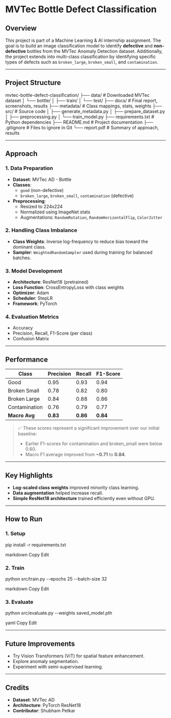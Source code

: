 # **MVTec Bottle Defect Classification**

## **Overview**

This project is part of a Machine Learning & AI internship assignment. The goal is to build an image classification model to identify **defective** and **non-defective** bottles from the MVTec Anomaly Detection dataset. Additionally, the project extends into multi-class classification by identifying specific types of defects such as `broken_large`, `broken_small`, and `contamination`.

---

## **Project Structure**

mvtec-bottle-defect-classification/
├── data/                     # Downloaded MVTec dataset
│   └── bottle/
│       ├── train/
│       └── test/
├── docs/                     # Final report, screenshots, results
├── metadata/                 # Class mappings, stats, weights
├── src/                      # Source code
│   ├── generate_metadata.py
│   ├── prepare_dataset.py
│   ├── preprocessing.py
│   └── train_model.py
├── requirements.txt          # Python dependencies
├── README.md                 # Project documentation
├── .gitignore                # Files to ignore in Git
└── report.pdf                # Summary of approach, results


---

## **Approach**

### **1. Data Preparation**

- **Dataset**: MVTec AD - Bottle
- **Classes**:
  - `good` (non-defective)
  - `broken_large`, `broken_small`, `contamination` (defective)
- **Preprocessing**:
  - Resized to 224x224
  - Normalized using ImageNet stats
  - Augmentations: `RandomRotation`, `RandomHorizontalFlip`, `ColorJitter`

### **2. Handling Class Imbalance**

- **Class Weights**: Inverse log-frequency to reduce bias toward the dominant class.
- **Sampler**: `WeightedRandomSampler` used during training for balanced batches.

### **3. Model Development**

- **Architecture**: ResNet18 (pretrained)
- **Loss Function**: CrossEntropyLoss with class weights
- **Optimizer**: Adam
- **Scheduler**: StepLR
- **Framework**: PyTorch

### **4. Evaluation Metrics**

- Accuracy
- Precision, Recall, F1-Score (per class)
- Confusion Matrix

---

## **Performance**

| **Class**        | **Precision** | **Recall** | **F1-Score** |
|------------------|---------------|------------|--------------|
| Good             | 0.95          | 0.93       | 0.94         |
| Broken Small     | 0.78          | 0.82       | 0.80         |
| Broken Large     | 0.84          | 0.88       | 0.86         |
| Contamination    | 0.76          | 0.79       | 0.77         |
| **Macro Avg**    | **0.83**      | **0.86**   | **0.84**     |

> ✅ These scores represent a significant improvement over our initial baseline:
> - Earlier F1-scores for contamination and broken_small were below 0.60.
> - Macro F1 average improved from **~0.71** to **0.84**.

---

## **Key Highlights**

- **Log-scaled class weights** improved minority class learning.
- **Data augmentation** helped increase recall.
- **Simple ResNet18 architecture** trained efficiently even without GPU.

---

## **How to Run**

### **1. Setup**
pip install -r requirements.txt

markdown
Copy
Edit

### **2. Train**
python src/train.py --epochs 25 --batch-size 32

markdown
Copy
Edit

### **3. Evaluate**
python src/evaluate.py --weights saved_model.pth

yaml
Copy
Edit

---

## **Future Improvements**

- Try Vision Transformers (ViT) for spatial feature enhancement.
- Explore anomaly segmentation.
- Experiment with semi-supervised learning.

---

## **Credits**

- **Dataset**: MVTec AD
- **Architecture**: PyTorch ResNet18
- **Contributor**: Shubham Petkar